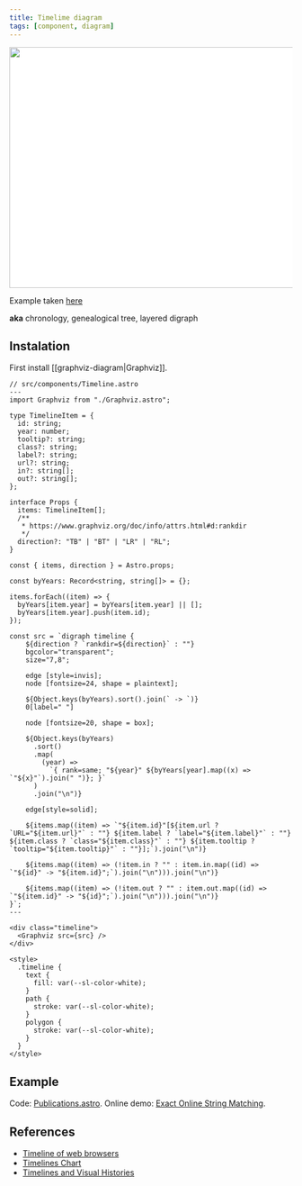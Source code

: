 ```yaml
---
title: Timelime diagram
tags: [component, diagram]
---
```


<img width="756" height="428" src="https://exact.stereobooster.com/timeline.svg" style="background:#fff"/>

Example taken [here](https://exact.stereobooster.com/)

**aka** chronology, genealogical tree, layered digraph

## Instalation

First install [[graphviz-diagram|Graphviz]].

```astro
// src/components/Timeline.astro
---
import Graphviz from "./Graphviz.astro";

type TimelineItem = {
  id: string;
  year: number;
  tooltip?: string;
  class?: string;
  label?: string;
  url?: string;
  in?: string[];
  out?: string[];
};

interface Props {
  items: TimelineItem[];
  /**
   * https://www.graphviz.org/doc/info/attrs.html#d:rankdir
   */
  direction?: "TB" | "BT" | "LR" | "RL";
}

const { items, direction } = Astro.props;

const byYears: Record<string, string[]> = {};

items.forEach((item) => {
  byYears[item.year] = byYears[item.year] || [];
  byYears[item.year].push(item.id);
});

const src = `digraph timeline {
    ${direction ? `rankdir=${direction}` : ""}
    bgcolor="transparent";
    size="7,8";

    edge [style=invis];
    node [fontsize=24, shape = plaintext];

    ${Object.keys(byYears).sort().join(` -> `)}
    0[label=" "]

    node [fontsize=20, shape = box];

    ${Object.keys(byYears)
      .sort()
      .map(
        (year) =>
          `{ rank=same; "${year}" ${byYears[year].map((x) => `"${x}"`).join(" ")}; }`
      )
      .join("\n")}

    edge[style=solid];

    ${items.map((item) => `"${item.id}"[${item.url ? `URL="${item.url}"` : ""} ${item.label ? `label="${item.label}"` : ""} ${item.class ? `class="${item.class}"` : ""} ${item.tooltip ? `tooltip="${item.tooltip}"` : ""}];`).join("\n")}

    ${items.map((item) => (!item.in ? "" : item.in.map((id) => `"${id}" -> "${item.id}";`).join("\n"))).join("\n")}

    ${items.map((item) => (!item.out ? "" : item.out.map((id) => `"${item.id}" -> "${id}";`).join("\n"))).join("\n")}
}`;
---

<div class="timeline">
  <Graphviz src={src} />
</div>

<style>
  .timeline {
    text {
      fill: var(--sl-color-white);
    }
    path {
      stroke: var(--sl-color-white);
    }
    polygon {
      stroke: var(--sl-color-white);
    }
  }
</style>
```

## Example

Code: [Publications.astro](https://github.com/stereobooster/exact-online-string-matching/blob/main/src/components/Publications.astro). Online demo: [Exact Online String Matching](https://exact.stereobooster.com/).

## References

- [Timeline of web browsers](https://upload.wikimedia.org/wikipedia/commons/7/74/Timeline_of_web_browsers.svg)
- [Timelines Chart](https://github.com/vasturiano/timelines-chart)
- [Timelines and Visual Histories](http://euclid.psych.yorku.ca/SCS/Gallery/timelines.html)
